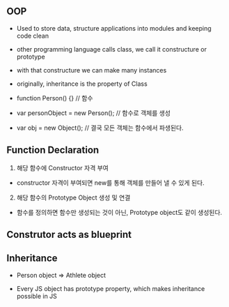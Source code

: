 ## OOP
- Used to store data, structure applications into modules and keeping code clean

- other programming language calls class, we call it constructure or prototype
- with that constructure we can make many instances

- originally, inheritance is the property of Class

- function Person() {} // 함수
- var personObject = new Person(); // 함수로 객체를 생성
- var obj = new Object(); // 결국 모든 객체는 함수에서 파생된다.

## Function Declaration
1. 해당 함수에 Constructor 자격 부여
- constructor 자격이 부여되면 new를 통해 객체를 만들어 낼 수 있게 된다.

2. 해당 함수의 Prototype Object 생성 및 연결
- 함수를 정의하면 함수만 생성되는 것이 아닌, Prototype object도 같이 생성된다.


## Construtor acts as blueprint

## Inheritance
- Person object => Athlete object

- Every JS object has prototype property, which makes inheritance possible in JS

